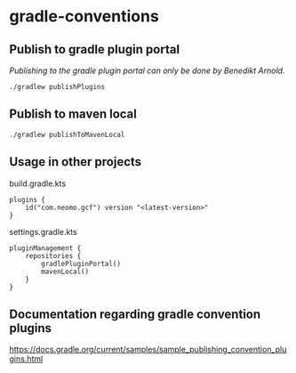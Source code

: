 # gradle-conventions

## Publish to gradle plugin portal
*Publishing to the gradle plugin portal can only be done by Benedikt Arnold.*

`./gradlew publishPlugins`

## Publish to maven local

`./gradlew publishToMavenLocal`

## Usage in other projects

build.gradle.kts
```
plugins {
    id("com.neomo.gcf") version "<latest-version>"
}
```

settings.gradle.kts
```
pluginManagement {
    repositories {
        gradlePluginPortal()
        mavenLocal()
    }
}
```

## Documentation regarding gradle convention plugins

https://docs.gradle.org/current/samples/sample_publishing_convention_plugins.html
